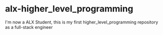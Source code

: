 # alx-higher_level_programming
I'm now a ALX Student, this is my first higher_level_programming repository as a full-stack engineer
